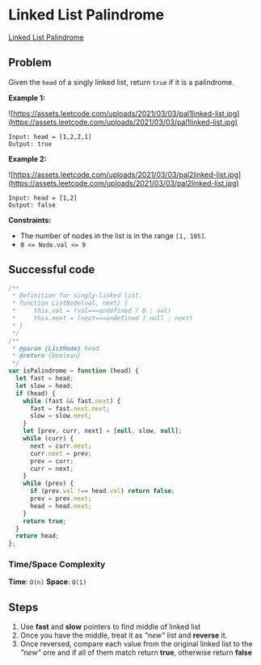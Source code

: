 # Linked List Palindrome

[Linked List Palindrome](https://leetcode.com/problems/palindrome-linked-list/)

## Problem

Given the `head` of a singly linked list, return `true` if it is a palindrome.

**Example 1:**

![https://assets.leetcode.com/uploads/2021/03/03/pal1linked-list.jpg](https://assets.leetcode.com/uploads/2021/03/03/pal1linked-list.jpg)

```
Input: head = [1,2,2,1]
Output: true

```

**Example 2:**

![https://assets.leetcode.com/uploads/2021/03/03/pal2linked-list.jpg](https://assets.leetcode.com/uploads/2021/03/03/pal2linked-list.jpg)

```
Input: head = [1,2]
Output: false

```

**Constraints:**

- The number of nodes in the list is in the range `[1, 105]`.
- `0 <= Node.val <= 9`

## Successful code

```js
/**
 * Definition for singly-linked list.
 * function ListNode(val, next) {
 *     this.val = (val===undefined ? 0 : val)
 *     this.next = (next===undefined ? null : next)
 * }
 */
/**
 * @param {ListNode} head
 * @return {boolean}
 */
var isPalindrome = function (head) {
  let fast = head;
  let slow = head;
  if (head) {
    while (fast && fast.next) {
      fast = fast.next.next;
      slow = slow.next;
    }
    let [prev, curr, next] = [null, slow, null];
    while (curr) {
      next = curr.next;
      curr.next = prev;
      prev = curr;
      curr = next;
    }
    while (prev) {
      if (prev.val !== head.val) return false;
      prev = prev.next;
      head = head.next;
    }
    return true;
  }
  return head;
};
```

### Time/Space Complexity

**Time**: `O(n)`
**Space**: `O(1)`

## Steps

1. Use **fast** and **slow** pointers to find middle of linked list
2. Once you have the middle, treat it as _"new"_ list and **reverse** it.
3. Once reversed, compare each value from the original linked list to the _"new"_ one and if all of them match return **true**, otherwise return **false**
